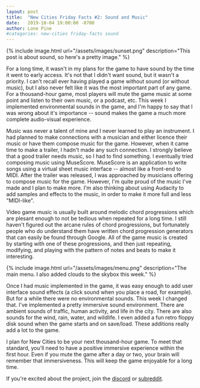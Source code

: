 ```yaml
---
layout: post
title:  "New Cities Friday Facts #2: Sound and Music"
date:   2019-10-04 19:00:00 -0700
author: Lone Pine
#categories: new-cities friday-facts sound
---
```


{% include image.html url="/assets/images/sunset.png" description="This post is about sound, so here's a pretty image." %}

For a long time, it wasn't in my plans for the game to have sound by the time it went to early access. It's not that I didn't want sound, but it wasn't a priority. I can't recall ever having played a game without sound (or without music), but I also never felt like it was the most important part of any game. For a thousand-hour game, most players will mute the game music at some point and listen to their own music, or a podcast, etc. This week I implemented environmental sounds in the game, and I'm happy to say that I was wrong about it's importance -- sound makes the game a much more complete audio-visual experience.

Music was never a talent of mine and I never learned to play an instrument. I had planned to make connections with a musician and either licence their music or have them compose music for the game. However, when it came time to make a trailer, I hadn't made any such connection. I strongly believe that a good trailer needs music, so I had to find something. I eventually tried composing music using MuseScore. MuseScore is an application to write songs using a virtual sheet music interface -- almost like a front-end to MIDI. After the trailer was released, I was approached by musicians offering to compose music for the game. However, I'm quite proud of the music I've made and I plan to make more. I'm also thinking about using Audacity to add samples and effects to the music, in order to make it more full and less "MIDI-like".

Video game music is usually built around melodic chord progressions which are plesant enough to not be tedious when repeated for a long time. I still haven't figured out the arcane rules of chord progressions, but fortunately people who do understand them have written chord progression generators that can easily be found through Google. All of the game music is created by starting with one of these progressions, and then just repeating, modifying, and playing with the pattern of notes and beats to make it interesting.

{% include image.html url="/assets/images/menu.png" description="The main menu. I also added clouds to the skybox this week." %}

Once I had music implemented in the game, it was easy enough to add user interface sound effects (a click sound when you place a road, for example). But for a while there were no environmental sounds. This week I changed that. I've implemented a pretty immersive sound environment. There are ambient sounds of traffic, human activity, and life in the city. There are also sounds for the wind, rain, water, and wildlife. I even added a fun retro floppy disk sound when the game starts and on save/load. These additions really add a lot to the game.

I plan for New Cities to be your next thousand-hour game. To meet that standard, you'll need to have a positive immersive experience within the first hour. Even if you mute the game after a day or two, your brain will remember that immersiveness. This will keep the game enjoyable for a long time.

If you're excited about the project, join the [discord] or [subreddit].

[subreddit]: https://www.reddit.com/r/New_Cities
[discord]: https://discord.gg/udgeB2E
